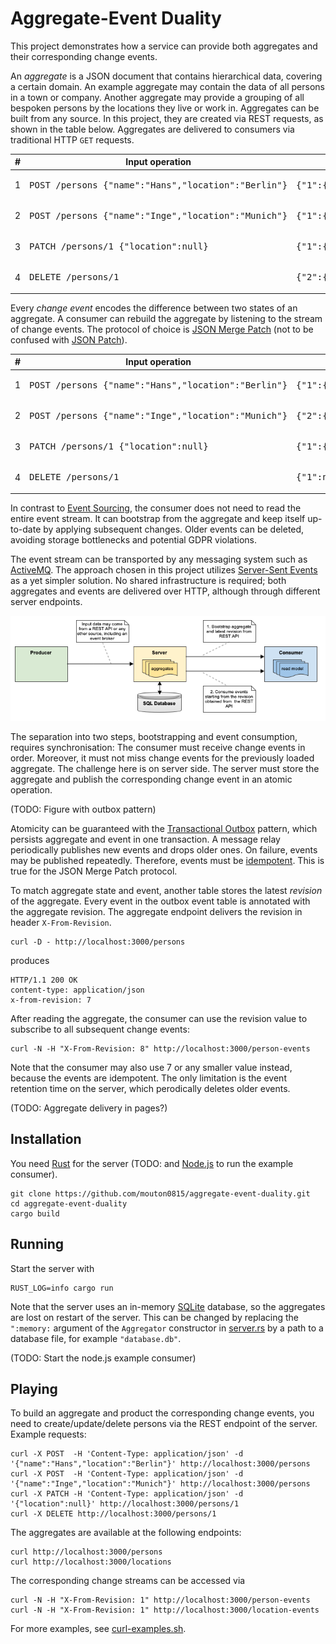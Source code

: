 # Aggregate-Event Duality

This project demonstrates how a service can provide both aggregates and their corresponding change events.

An _aggregate_ is a JSON document that contains hierarchical data, covering a certain domain.
An example aggregate may contain the data of all persons in a town or company.
Another aggregate may provide a grouping of all bespoken persons by the locations they live or work in.
Aggregates can be built from any source. In this project, they are created via REST requests, as shown in the table below.
Aggregates are delivered to consumers via traditional HTTP ``GET`` requests.

| #   | Input operation                                              | Resulting person aggregate                                                                   |
|-----|--------------------------------------------------------------|----------------------------------------------------------------------------------------------|
| 1   | <pre>POST /persons {"name":"Hans","location":"Berlin"}</pre> | <pre>{"1":{"name":"Hans","location":"Berlin"}}</pre>                                         |
| 2   | <pre>POST /persons {"name":"Inge","location":"Munich"}</pre> | <pre>{"1":{"name":"Hans","location":"Berlin"},"2":{"name":"Inge","location":"Munich"}}</pre> |
| 3   | <pre>PATCH /persons/1 {"location":null}</pre>                | <pre>{"1":{"name":"Hans"},"2":{"name":"Inge","location":"Munich"}}</pre>                     |
| 4   | <pre>DELETE /persons/1</pre>                                 | <pre>{"2":{"name":"Inge","location":"Munich"}}</pre>                                         |

Every _change event_ encodes the difference between two states of an aggregate.
A consumer can rebuild the aggregate by listening to the stream of change events.
The protocol of choice is [JSON Merge Patch](https://www.rfc-editor.org/rfc/rfc7386)
(not to be confused with [JSON Patch](https://jsonpatch.com)).

| #   | Input operation                                              | Resulting JSON Merge Patch events                    |
|-----|--------------------------------------------------------------|------------------------------------------------------|
| 1   | <pre>POST /persons {"name":"Hans","location":"Berlin"}</pre> | <pre>{"1":{"name":"Hans","location":"Berlin"}}</pre> |
| 2   | <pre>POST /persons {"name":"Inge","location":"Munich"}</pre> | <pre>{"2":{"name":"Inge","location":"Munich"}}</pre> |
| 3   | <pre>PATCH /persons/1 {"location":null}</pre>                | <pre>{"1":{"location":null}}</pre>                   |
| 4   | <pre>DELETE /persons/1</pre>                                 | <pre>{"1":null}</pre>                                |

In contrast to [Event Sourcing](https://martinfowler.com/eaaDev/EventSourcing.html),
the consumer does not need to read the entire event stream.
It can bootstrap from the aggregate and keep itself up-to-date by applying subsequent changes.
Older events can be deleted, avoiding storage bottlenecks and potential GDPR violations.

The event stream can be transported by any messaging system such as [ActiveMQ](https://activemq.apache.org).
The approach chosen in this project utilizes [Server-Sent Events](https://developer.mozilla.org/en-US/docs/Web/API/Server-sent_events)
as a yet simpler solution. No shared infrastructure is required; both aggregates and events are delivered over HTTP,
although through different server endpoints.

![Aggregate-and-Event Server with two endpoints](architecture.png)
 
The separation into two steps, bootstrapping and event consumption, requires synchronisation:
The consumer must receive change events in order. Moreover, it must not miss change events for the previously
loaded aggregate. The challenge here is on server side. The server must store the aggregate and publish
the corresponding change event in an atomic operation.

(TODO: Figure with outbox pattern)

Atomicity can be guaranteed with the [Transactional Outbox](https://microservices.io/patterns/data/transactional-outbox.html)
pattern, which persists aggregate and event in one transaction. A message relay periodically publishes new events
and drops older ones. On failure, events may be published repeatedly.
Therefore, events must be [idempotent](https://en.wikipedia.org/wiki/Idempotence).
This is true for the JSON Merge Patch protocol.

To match aggregate state and event, another table stores the latest _revision_ of the aggregate.
Every event in the outbox event table is annotated with the aggregate revision.
The aggregate endpoint delivers the revision in header ``X-From-Revision``.
```shell
curl -D - http://localhost:3000/persons
```
produces
```shell
HTTP/1.1 200 OK
content-type: application/json
x-from-revision: 7
```
After reading the aggregate, the consumer can use the revision value to subscribe to all subsequent change events:
```shell
curl -N -H "X-From-Revision: 8" http://localhost:3000/person-events
```
Note that the consumer may also use 7 or any smaller value instead, because the events are idempotent.
The only limitation is the event retention time on the server, which perodically deletes older events.

(TODO: Aggregate delivery in pages?)

## Installation
You need [Rust](https://www.rust-lang.org/tools/install) for the server (TODO: and [Node.js](https://nodejs.org/en/) to run the example consumer).
```shell
git clone https://github.com/mouton0815/aggregate-event-duality.git
cd aggregate-event-duality
cargo build
```

## Running
Start the server with
```shell
RUST_LOG=info cargo run
```
Note that the server uses an in-memory [SQLite](https://www.sqlite.org/index.html) database,
so the aggregates are lost on restart of the server. This can be changed by replacing the ``":memory:``
argument of the ``Aggregator`` constructor in [server.rs](src/bin/server) by a path to a database file,
for example ``"database.db"``.

(TODO: Start the node.js example consumer)

## Playing
To build an aggregate and product the corresponding change events,
you need to create/update/delete persons via the REST endpoint of the server.
Example requests:
```shell
curl -X POST  -H 'Content-Type: application/json' -d '{"name":"Hans","location":"Berlin"}' http://localhost:3000/persons
curl -X POST  -H 'Content-Type: application/json' -d '{"name":"Inge","location":"Munich"}' http://localhost:3000/persons
curl -X PATCH -H 'Content-Type: application/json' -d '{"location":null}' http://localhost:3000/persons/1
curl -X DELETE http://localhost:3000/persons/1
```
The aggregates are available at the following endpoints:
```shell
curl http://localhost:3000/persons
curl http://localhost:3000/locations
```
The corresponding change streams can be accessed via
```shell
curl -N -H "X-From-Revision: 1" http://localhost:3000/person-events
curl -N -H "X-From-Revision: 1" http://localhost:3000/location-events
```
For more examples, see [curl-examples.sh](curl-examples.sh).